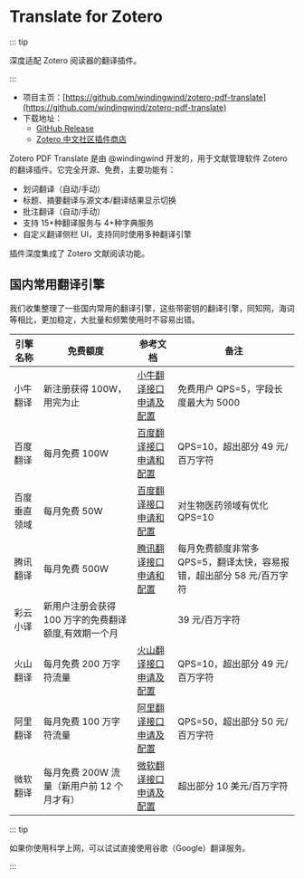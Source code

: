 # Translate for Zotero

::: tip

深度适配 Zotero 阅读器的翻译插件。

:::

- 项目主页：[https://github.com/windingwind/zotero-pdf-translate](https://github.com/windingwind/zotero-pdf-translate)
- 下载地址：
  - [GitHub Release](https://github.com/windingwind/zotero-pdf-translate/releases)
  - [Zotero 中文社区插件商店](https://zotero-chinese.com/plugins/#search=translate)

Zotero PDF Translate 是由 @windingwind 开发的，用于文献管理软件 Zotero 的翻译插件。它完全开源、免费，主要功能有：

- 划词翻译（自动/手动）
- 标题、摘要翻译与源文本/翻译结果显示切换
- 批注翻译（自动/手动）
- 支持 15+种翻译服务与 4+种字典服务
- 自定义翻译侧栏 UI，支持同时使用多种翻译引擎

插件深度集成了 Zotero 文献阅读功能。

## 国内常用翻译引擎

我们收集整理了一些国内常用的翻译引擎，这些带密钥的翻译引擎，同知网，海词等相比，更加稳定，大批量和频繁使用时不容易出错。

| 引擎名称     | 免费额度                                             | 参考文档                                                                          | 备注                                                                  |
| ------------ | ---------------------------------------------------- | --------------------------------------------------------------------------------- | --------------------------------------------------------------------- |
| 小牛翻译     | 新注册获得 100W，用完为止                            | [小牛翻译接口申请及配置](/user-guide/plugins/pdf-translate-for-zotero/niutrans)   | 免费用户 QPS=5，字段长度最大为 5000                                   |
| 百度翻译     | 每月免费 100W                                        | [百度翻译接口申请和配置](/user-guide/plugins/pdf-translate-for-zotero/baidu)      | QPS=10，超出部分 49 元/百万字符                                       |
| 百度垂直领域 | 每月免费 50W                                         | [百度翻译接口申请和配置](/user-guide/plugins/pdf-translate-for-zotero/baidu)      | 对生物医药领域有优化 QPS=10                                           |
| 腾讯翻译     | 每月免费 500W                                        | [腾讯翻译接口申请和配置](/user-guide/plugins/pdf-translate-for-zotero/tencent)    | 每月免费额度非常多 QPS=5，翻译太快，容易报错，超出部分 58 元/百万字符 |
| 彩云小译     | 新用户注册会获得 100 万字的免费翻译额度,有效期一个月 |                                                                                   | 39 元/百万字符                                                        |
| 火山翻译     | 每月免费 200 万字符流量                              | [火山翻译接口申请及配置](/user-guide/plugins/pdf-translate-for-zotero/volcengine) | QPS=10，超出部分 49 元/百万字符                                       |
| 阿里翻译     | 每月免费 100 万字符流量                              | [阿里翻译接口申请及配置](/user-guide/plugins/pdf-translate-for-zotero/aliyun)     | QPS=50，超出部分 50 元/百万字符                                       |
| 微软翻译     | 每月免费 200W 流量（新用户前 12 个月才有）           | [微软翻译接口申请及配置](/user-guide/plugins/pdf-translate-for-zotero/microsoft)  | 超出部分 10 美元/百万字符                                             |

::: tip

如果你使用科学上网，可以试试直接使用谷歌（Google）翻译服务。

:::
